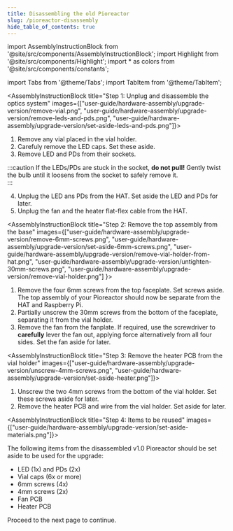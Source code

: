 ```yaml
---
title: Disassembling the old Pioreactor
slug: /pioreactor-disassembly
hide_table_of_contents: true
---
```


import AssemblyInstructionBlock from '@site/src/components/AssemblyInstructionBlock';
import Highlight from '@site/src/components/Highlight';
import * as colors from '@site/src/components/constants';

import Tabs from '@theme/Tabs';
import TabItem from '@theme/TabItem';

<AssemblyInstructionBlock title="Step 1: Unplug and disassemble the optics system" images={["user-guide/hardware-assembly/upgrade-version/remove-vial.png", "user-guide/hardware-assembly/upgrade-version/remove-leds-and-pds.png", "user-guide/hardware-assembly/upgrade-version/set-aside-leds-and-pds.png"]}>

1. Remove any vial placed in the vial holder. 
2. Carefuly remove the LED caps. Set these aside.
3. Remove LED and PDs from their sockets.

:::caution
If the LEDs/PDs are stuck in the socket, **do not pull!** Gently twist the bulb until it loosens from the socket to safely remove it.  
:::

4. Unplug the LED ans PDs from the HAT. Set aside the LED and PDs for later.
5. Unplug the fan and the heater flat-flex cable from the HAT.

</AssemblyInstructionBlock>



<AssemblyInstructionBlock title="Step 2: Remove the top assembly from the base" images={["user-guide/hardware-assembly/upgrade-version/remove-6mm-screws.png", "user-guide/hardware-assembly/upgrade-version/set-aside-6mm-screws.png", "user-guide/hardware-assembly/upgrade-version/remove-vial-holder-from-hat.png", "user-guide/hardware-assembly/upgrade-version/untighten-30mm-screws.png", "user-guide/hardware-assembly/upgrade-version/remove-vial-holder.png"] }>

1. Remove the four <Highlight color={colors.red}>6mm screws</Highlight> from the top faceplate. Set screws aside. The top assembly of your Pioreactor should now be separate from the HAT and Raspberry Pi.
2. Partially unscrew the <Highlight color={colors.green}>30mm screws</Highlight> from the bottom of the faceplate, <Highlight color={colors.blue}>separating it from the vial holder</Highlight>.
3. Remove the fan from the fanplate. If required, use the screwdriver to **carefully** lever the fan out, applying force alternatively from all four sides. Set the fan aside for later.


</AssemblyInstructionBlock>


<AssemblyInstructionBlock title="Step 3: Remove the heater PCB from the vial holder" images={["user-guide/hardware-assembly/upgrade-version/unscrew-4mm-screws.png", "user-guide/hardware-assembly/upgrade-version/set-aside-heater.png"]}>

1. Unscrew the two <Highlight color={colors.red}>4mm screws</Highlight> from the bottom of the vial holder. Set these screws aside for later.
2. Remove the heater PCB and wire from the vial holder. Set aside for later. 

</AssemblyInstructionBlock>


<AssemblyInstructionBlock title="Step 4: Items to be reused" images={["user-guide/hardware-assembly/upgrade-version/set-aside-materials.png"]}>

The following items from the disassembled v1.0 Pioreactor should be set aside to be used for the upgrade: 
* <Highlight color={colors.blue}>LED (1x) and PDs (2x)</Highlight>
* <Highlight color={colors.red}>Vial caps (6x or more)</Highlight>
* <Highlight color={colors.magenta}>6mm screws (4x)</Highlight>
* <Highlight color={colors.green}>4mm screws (2x)</Highlight>
* <Highlight color={colors.orange}>Fan PCB</Highlight>
* <Highlight color={colors.purple}>Heater PCB</Highlight>

Proceed to the next page to continue. 

</AssemblyInstructionBlock>